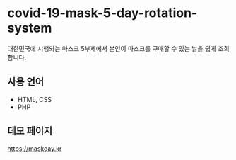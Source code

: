 # covid-19-mask-5-day-rotation-system
대한민국에 시행되는 마스크 5부제에서 본인이 마스크를 구매할 수 있는 날을 쉽게 조회합니다.

## 사용 언어
- HTML, CSS
- PHP

## 데모 페이지
https://maskday.kr
